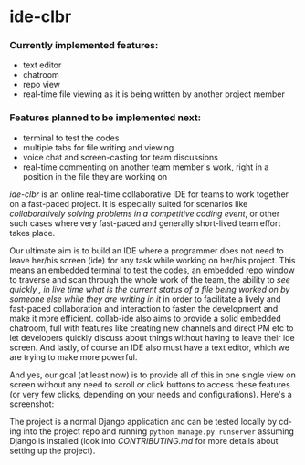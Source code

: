 # ide-clbr
### Currently implemented features:
- text editor
- chatroom
- repo view
- real-time file viewing as it is being written by another project member

### Features planned to be implemented next:
- terminal to test the codes
- multiple tabs for file writing and viewing
- voice chat and screen-casting for team discussions
- real-time commenting on another team member's work, right in a position in the file they are working on

*ide-clbr* is an online real-time collaborative IDE for teams to work together on a fast-paced project. It is especially suited for scenarios like *collaboratively solving problems in a competitive coding event*, or other such cases where very fast-paced and generally short-lived team effort takes place.  

Our ultimate aim is to build an IDE where a programmer does not need to leave her/his screen (ide) for any task while working on her/his project. This means an embedded terminal to test the codes, an embedded repo window to traverse and scan through the whole work of the team, the ability to *see quickly , in live time what is the current status of a file being worked on by someone else while they are writing in it* in order to facilitate a lively and fast-paced collaboration and interaction to fasten the development and make it more efficient. collab-ide also aims to provide a solid embedded chatroom, full with features like creating new channels and direct PM etc to let developers quickly discuss about things without having to leave their ide screen. And lastly, of course an IDE also must have a text editor, which we are trying to make more powerful.

And yes, our goal (at least now) is to provide all of this in one single view on screen without any need to scroll or click buttons to access these features (or very few clicks, depending on your needs and configurations).
Here's a screenshot:


The project is a normal Django application and can be tested locally by cd-ing into the project repo and running `python manage.py runserver` assuming Django is installed (look into *CONTRIBUTING.md* for more details about setting up the project).

